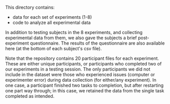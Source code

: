 This directory contains:
- data for each set of experiments (1-8)
- code to analyze all experimental data
  
In addition to testing subjects in the 8 experiments, and collecting experimental data from them, we also gave the subjects a brief post-experiment questionnaire. The results of the questionnaire are also available here (at the bottom of each subject's csv file). 

Note that the repository contains 20 participant files for each experiment. These are either unique participants, or participants who completed two of our experiments in a testing session. The only participants we did not include in the dataset were those who experienced issues (computer or experimenter error) during data collection (for either/any experiment). In one case, a participant finished two tasks to completion, but after restarting one part way through; in this case, we retained the data from the single task completed as intended.
